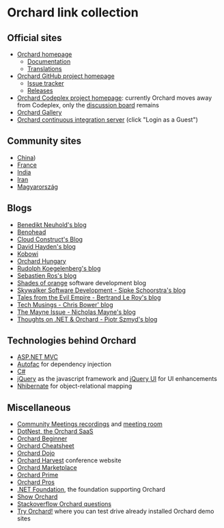 # Orchard link collection



## Official sites

- [Orchard homepage](http://orchardproject.net/)
	- [Documentation](http://docs.orchardproject.net/)
	- [Translations](http://orchardproject.net/localization)
- [Orchard GitHub project homepage ](https://github.com/OrchardCMS/Orchard)
	-  [Issue tracker](https://github.com/OrchardCMS/Orchard/issues)
	-  [Releases](https://github.com/OrchardCMS/Orchard/releases)
- [Orchard Codeplex project homepage](http://orchard.codeplex.com): currently Orchard moves away from Codeplex, only the [discussion board](https://orchard.codeplex.com/discussions) remains
- [Orchard Gallery](http://gallery.orchardproject.net/)
- [Orchard continuous integration server](http://teamcity.codebetter.com/project.html?projectId=project143) (click "Login as a Guest")


## Community sites

- [China](http://www.orchardch.com/))
- [France](http://orchardproject.fr/)
- [India](http://www.orchardproject.net.in/)
- [Iran](http://orchardpro.ir/)
- [Magyarország](http://orchardproject.hu/)


## Blogs

- [Benedikt Neuhold's blog](http://neuhold.pro/)
- [Benohead](http://benohead.com/)
- [Cloud Construct's Blog](http://www.cloudconstruct.com/blog)
- [David Hayden's blog](http://www.davidhayden.me/blog)
- [Kobowi](http://kobowi.co.uk/blog/)
- [Orchard Hungary](http://english.orchardproject.hu/)
- [Rudolph Koegelenberg's blog](http://www.rudolphk.co.za)
- [Sebastien Ros's blog](http://sebastienros.com/)
- [Shades of orange](http://shades-of-orange.com/) software development blog
- [Skywalker Software Development - Sipke Schoorstra's blog](http://skywalkersoftwaredevelopment.net/blog)
- [Tales from the Evil Empire - Bertrand Le Roy's blog](http://weblogs.asp.net/bleroy/default.aspx)
- [Tech Musings - Chris Bower' blog](http://chrisbower.com/)
- [The Mayne Issue - Nicholas Mayne's blog](http://www.themayneissue.com/)
- [Thoughts on .NET & Orchard - Piotr Szmyd's blog](http://www.szmyd.com.pl/blog)


## Technologies behind Orchard

- [ASP.NET MVC](http://www.asp.net/mvc)
- [Autofac](http://code.google.com/p/autofac/) for dependency injection
- [C#](http://msdn.microsoft.com/en-us/library/67ef8sbd.aspx)
- [jQuery](http://jquery.com/) as the javascript framework and [jQuery UI](http://jqueryui.com/) for UI enhancements
- [Nhibernate](http://nhforge.org/) for object-relational mapping


## Miscellaneous

- [Community Meetings recordings](http://www.youtube.com/playlist?list=PL49EB89430968C7D4) and [meeting room](http://orchardproject.net/meeting)
- [DotNest, the Orchard SaaS](http://dotnest.com/)
- [Orchard Beginner](http://orchardbeginner.com/)
- [Orchard Cheatsheet](http://sebastienros.github.io/CheatSheet/)
- [Orchard Dojo](http://orcharddojo.net/)
- [Orchard Harvest](http://orchardharvest.org/) conference website
- [Orchard Marketplace](http://www.orchardmarket.net/)
- [Orchard Prime](http://www.orchardprime.com/)
- [Orchard Pros](http://orchardpros.net/)
- [.NET Foundation](http://www.dotnetfoundation.org/), the foundation supporting Orchard
- [Show Orchard](http://www.showorchard.com/)
- [Stackoverflow Orchard questions](http://stackoverflow.com/questions/tagged/orchardcms)
- [Try Orchard!](http://tryorchard.net/) where you can test drive already installed Orchard demo sites